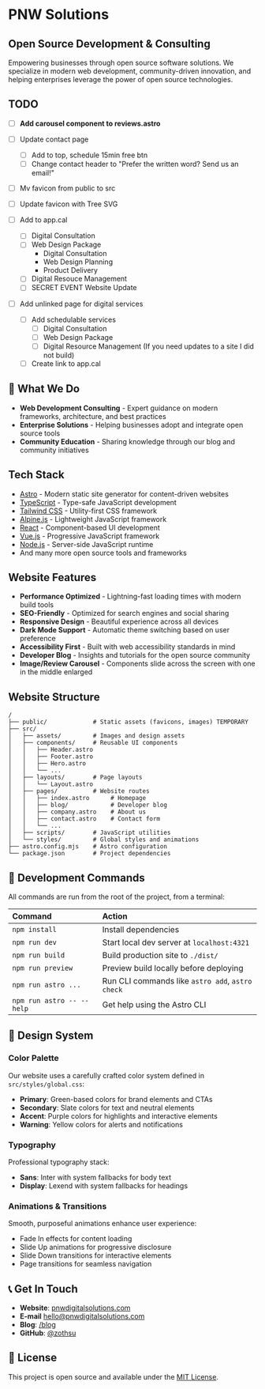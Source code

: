 # PNW Solutions

## Open Source Development & Consulting

Empowering businesses through open source software solutions. We specialize in modern web development, community-driven innovation, and helping enterprises leverage the power of open source technologies.

## TODO

-[ ] **Add carousel component to reviews.astro**
-[ ] Update contact page
   -[ ] Add to top, schedule 15min free btn
   -[ ] Change contact header to "Prefer the written word? Send us an email!"
-[ ] Mv favicon from public to src
-[ ] Update favicon with Tree SVG

-[ ] Add to app.cal
   -[ ] Digital Consultation
   -[ ] Web Design Package
      - Digital Consultation
      - Web Design Planning
      - Product Delivery
   -[ ] Digital Resouce Management
   -[ ] SECRET EVENT Website Update

-[ ] Add unlinked page for digital services
   -[ ] Add schedulable services
      -[ ] Digital Consultation
      -[ ] Web Design Package
      -[ ] Digital Resource Management (If you need updates to a site I did not build)
   -[ ] Create link to app.cal

## 🌟 What We Do

- **Web Development Consulting** - Expert guidance on modern frameworks, architecture, and best practices
- **Enterprise Solutions** - Helping businesses adopt and integrate open source tools
- **Community Education** - Sharing knowledge through our blog and community initiatives

## Tech Stack

- [Astro](https://astro.build/) - Modern static site generator for content-driven websites
- [TypeScript](https://www.typescriptlang.org/) - Type-safe JavaScript development
- [Tailwind CSS](https://tailwindcss.com/) - Utility-first CSS framework
- [Alpine.js](https://alpinejs.dev/) - Lightweight JavaScript framework
- [React](https://reactjs.org/) - Component-based UI development
- [Vue.js](https://vuejs.org/) - Progressive JavaScript framework
- [Node.js](https://nodejs.org/) - Server-side JavaScript runtime
- And many more open source tools and frameworks

## Website Features

- **Performance Optimized** - Lightning-fast loading times with modern build tools
- **SEO-Friendly** - Optimized for search engines and social sharing
- **Responsive Design** - Beautiful experience across all devices
- **Dark Mode Support** - Automatic theme switching based on user preference
- **Accessibility First** - Built with web accessibility standards in mind
- **Developer Blog** - Insights and tutorials for the open source community
- **Image/Review Carousel** - Components slide across the screen with one in the middle enlarged

## Website Structure

```text
/
├── public/             # Static assets (favicons, images) TEMPORARY
├── src/
│   ├── assets/         # Images and design assets
│   ├── components/     # Reusable UI components
│   │   ├── Header.astro
│   │   ├── Footer.astro
│   │   ├── Hero.astro
│   │   └── ...
│   ├── layouts/        # Page layouts
│   │   └── Layout.astro
│   ├── pages/          # Website routes
│   │   ├── index.astro      # Homepage
│   │   ├── blog/            # Developer blog
│   │   ├── company.astro    # About us
│   │   ├── contact.astro    # Contact form
│   │   └── ...
│   ├── scripts/        # JavaScript utilities
│   └── styles/         # Global styles and animations
├── astro.config.mjs    # Astro configuration
└── package.json        # Project dependencies
```

## 🔧 Development Commands

All commands are run from the root of the project, from a terminal:

| Command                   | Action                                           |
| :------------------------ | :----------------------------------------------- |
| `npm install`             | Install dependencies                             |
| `npm run dev`             | Start local dev server at `localhost:4321`      |
| `npm run build`           | Build production site to `./dist/`              |
| `npm run preview`         | Preview build locally before deploying          |
| `npm run astro ...`       | Run CLI commands like `astro add`, `astro check` |
| `npm run astro -- --help` | Get help using the Astro CLI                     |

## 🎨 Design System

### Color Palette

Our website uses a carefully crafted color system defined in `src/styles/global.css`:

- **Primary**: Green-based colors for brand elements and CTAs
- **Secondary**: Slate colors for text and neutral elements  
- **Accent**: Purple colors for highlights and interactive elements
- **Warning**: Yellow colors for alerts and notifications

### Typography

Professional typography stack:

- **Sans**: Inter with system fallbacks for body text
- **Display**: Lexend with system fallbacks for headings

### Animations & Transitions

Smooth, purposeful animations enhance user experience:

- Fade In effects for content loading
- Slide Up animations for progressive disclosure
- Slide Down transitions for interactive elements
- Page transitions for seamless navigation

## 📞 Get In Touch

- **Website**: [pnwdigitalsolutions.com](https://pnwdigitalsolutions.com)
- **E-mail** [hello@pnwdigitalsolutions.com](mailto:hello@pnwdigitalsolutions.com)
- **Blog**: [/blog](/blog)
- **GitHub**: [@zothsu](https://github.com/zothsu)

## 📝 License

This project is open source and available under the [MIT License](LICENSE).
